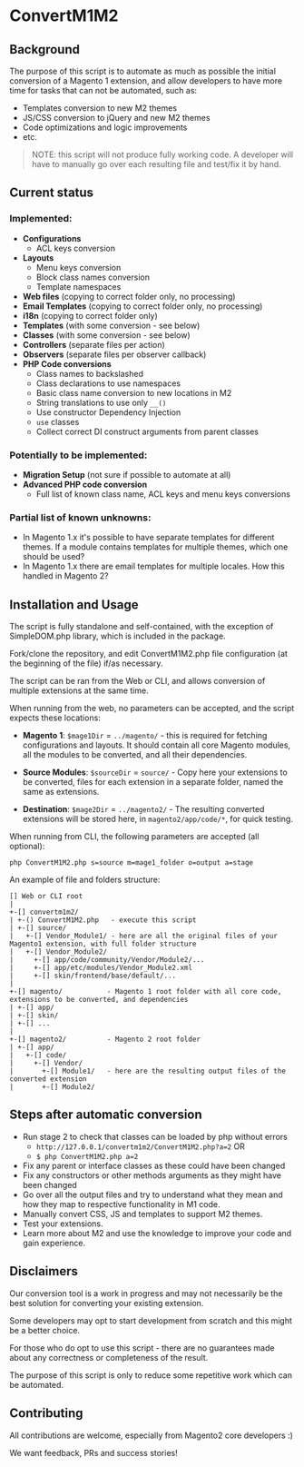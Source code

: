 # ConvertM1M2

## Background

The purpose of this script is to automate as much as possible the initial conversion of a Magento 1 extension, and allow 
developers to have more time for tasks that can not be automated, such as:
  
  * Templates conversion to new M2 themes
  * JS/CSS conversion to jQuery and new M2 themes
  * Code optimizations and logic improvements
  * etc.

> NOTE: this script will not produce fully working code. A developer will have to manually go over each resulting file and test/fix it by hand.
  
## Current status

### Implemented:

  * **Configurations**
    * ACL keys conversion
  * **Layouts**
    * Menu keys conversion
    * Block class names conversion
    * Template namespaces
  * **Web files** (copying to correct folder only, no processing)
  * **Email Templates** (copying to correct folder only, no processing)
  * **i18n** (copying to correct folder only)
  * **Templates** (with some conversion - see below)
  * **Classes** (with some conversion - see below)
  * **Controllers** (separate files per action)
  * **Observers** (separate files per observer callback)
  * **PHP Code conversions**
    * Class names to backslashed
    * Class declarations to use namespaces
    * Basic class name conversion to new locations in M2
    * String translations to use only `__()`
    * Use constructor Dependency Injection
    * `use` classes
    * Collect correct DI construct arguments from parent classes

### Potentially to be implemented:

  * **Migration Setup** (not sure if possible to automate at all)
  * **Advanced PHP code conversion**
    * Full list of known class name, ACL keys and menu keys conversions
    
### Partial list of known unknowns:

  * In Magento 1.x it's possible to have separate templates for different themes. If a module contains templates for 
  multiple themes, which one should be used?
  * In Magento 1.x there are email templates for multiple locales. How this handled in Magento 2?


## Installation and Usage

The script is fully standalone and self-contained, with the exception of SimpleDOM.php library, which is included in the 
package.

Fork/clone the repository, and edit ConvertM1M2.php file configuration (at the beginning of the file) if/as necessary.

The script can be ran from the Web or CLI, and allows conversion of multiple extensions at the same time.

When running from the web, no parameters can be accepted, and the script expects these locations:

  * **Magento 1**: `$mage1Dir` = `../magento/` - this is required for fetching configurations and layouts. It should 
  contain all core Magento modules, all the modules to be converted, and all their dependencies.
  
  * **Source Modules**: `$sourceDir` = `source/` - Copy here your extensions to be converted, files for each extension 
  in a separate folder, named the same as extensions.
  
  * **Destination**: `$mage2Dir` = `../magento2/` - The resulting converted extensions will be stored here, in 
  `magento2/app/code/*`, for quick testing.

When running from CLI, the following parameters are accepted (all optional):

`php ConvertM1M2.php s=source m=mage1_folder o=output a=stage`

An example of file and folders structure:


    [] Web or CLI root
    |
    +-[] convertm1m2/
    | +-() ConvertM1M2.php   - execute this script
    | +-[] source/
    |   +-[] Vendor_Module1/ - here are all the original files of your Magento1 extension, with full folder structure
    |   +-[] Vendor_Module2/
    |     +-[] app/code/community/Vendor/Module2/...
    |     +-[] app/etc/modules/Vendor_Module2.xml
    |     +-[] skin/frontend/base/default/...
    |
    +-[] magento/           - Magento 1 root folder with all core code, extensions to be converted, and dependencies
    | +-[] app/
    | +-[] skin/
    | +-[] ...
    |
    +-[] magento2/          - Magento 2 root folder
    | +-[] app/
    |   +-[] code/
    |     +-[] Vendor/
    |       +-[] Module1/   - here are the resulting output files of the converted extension
    |       +-[] Module2/


## Steps after automatic conversion

  * Run stage 2 to check that classes can be loaded by php without errors
    * `http://127.0.0.1/convertm1m2/ConvertM1M2.php?a=2` OR
    * `$ php ConvertM1M2.php a=2`
  * Fix any parent or interface classes as these could have been changed
  * Fix any constructors or other methods arguments as they might have been changed
  * Go over all the output files and try to understand what they mean and how they map to respective functionality in M1 code.
  * Manually convert CSS, JS and templates to support M2 themes.
  * Test your extensions.
  * Learn more about M2 and use the knowledge to improve your code and gain experience.

## Disclaimers

Our conversion tool is a work in progress and may not necessarily be the best solution for converting your existing extension.

Some developers may opt to start development from scratch and this might be a better choice. 

For those who do opt to use this script - there are no guarantees made about any correctness or completeness of the result. 

The purpose of this script is only to reduce some repetitive work which can be automated.

## Contributing

All contributions are welcome, especially from Magento2 core developers :)

We want feedback, PRs and success stories!

